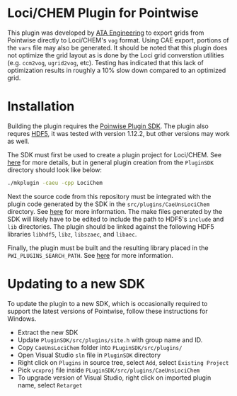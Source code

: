 # Loci/CHEM Plugin for Pointwise
This plugin was developed by [ATA Engineering](http://www.ata-e.com) to 
export grids from Pointwise directly to Loci/CHEM's `vog` format. Using CAE
export, portions of the `vars` file may also be generated. It should be noted 
that this plugin does not optimize the grid layout as is done by the Loci
grid converstion utilities (e.g. `ccm2vog`, `ugrid2vog`, etc). Testing has
indicated that this lack of optimization results in roughly a 10% slow down
compared to an optimized grid.

# Installation
Building the plugin requires the [Poinwise Plugin SDK](https://www.pointwise.com/plugins/html/index.html).
The plugin also requres [HDF5](https://www.hdfgroup.org/solutions/hdf5/), it was tested 
with version 1.12.2, but other versions may work as well.

The SDK must first be used to create a plugin project for Loci/CHEM. 
See [here](https://www.pointwise.com/plugins/html/dd/d8c/create_cae_plugin_project.html) for more details,
but in general plugin creation from the `PluginSDK` directory should look like below:

```bash
./mkplugin -caeu -cpp LociChem
```

Next the source code from this repository must be integrated with the plugin code generated 
by the SDK in the `src/plugins/CaeUnsLociChem` directory. See 
[here](https://github.com/pointwise/How-To-Integrate-Plugin-Code) for more information. The make
files generated by the SDK will likely have to be edited to include the path to HDF5's `include`
and `lib` directories. The plugin should be linked against the following HDF5 libraries `libhdf5`,
`libz`, `libszaec`, and `libaec`.

Finally, the plugin must be built and the resulting library placed in the `PWI_PLUGINS_SEARCH_PATH`.
See [here](https://www.pointwise.com/plugins/html/da/dde/build_cae_plugin.html) for more information.

# Updating to a new SDK
To update the plugin to a new SDK, which is occasionally required to support the latest versions
of Pointwise, follow these instructions for Windows.

* Extract the new SDK
* Update `PluginSDK/src/plugins/site.h` with group name and ID.
* Copy `CaeUnsLociChem` folder into `PLuginSDK/src/plugins/`
* Open Visual Studio `sln` file in `PluginSDK` directory
* Right click on `Plugins` in source tree, select `Add`, select `Existing Project`
* Pick `vcxproj` file inside `PLuginSDK/src/plugins/CaeUnsLociChem`
* To upgrade version of Visual Studio, right click on imported plugin name, select `Retarget` 